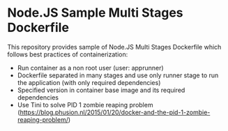 # Node.JS Sample Multi Stages Dockerfile

This repository provides sample of Node.JS Multi Stages Dockerfile which follows best practices of containerization:

- Run container as a non root user (user: apprunner)
- Dockerfile separated in many stages and use only runner stage to run the application (with only required dependencies)
- Specified version in container base image and its required dependencies
- Use Tini to solve PID 1 zombie reaping problem 
  (https://blog.phusion.nl/2015/01/20/docker-and-the-pid-1-zombie-reaping-problem/)
